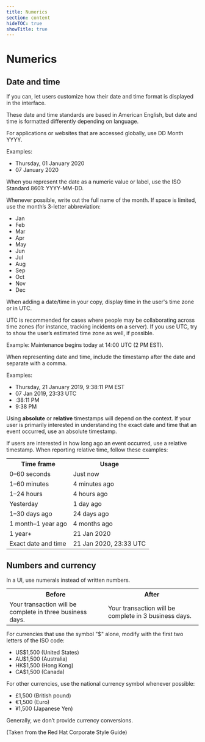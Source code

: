 ```yaml
---
title: Numerics
section: content
hideTOC: true
showTitle: true
---
```


# Numerics

## Date and time

If you can, let users customize how their date and time format is displayed in the interface.  

These date and time standards are based in American English, but date and time is formatted differently depending on language.

For applications or websites that are accessed globally, use DD Month YYYY.

Examples:
- Thursday, 01 January 2020
- 07 January 2020

When you represent the date as a numeric value or label, use the ISO Standard 8601: YYYY-MM-DD.

Whenever possible, write out the full name of the month. If space is limited, use the month’s  3-letter abbreviation:

- Jan
- Feb
- Mar
- Apr
- May
- Jun
- Jul
- Aug
- Sep
- Oct
- Nov
- Dec

When adding a date/time in your copy, display time in the user's time zone or in UTC. 

UTC is recommended for cases where people may be collaborating across time zones (for instance, tracking incidents on a server). If you use UTC, try to show the user’s estimated time zone as well, if possible.

Example:
Maintenance begins today at 14:00 UTC (2 PM EST).

When representing date and time, include the timestamp after the date and separate with a comma.

Examples:
- Thursday, 21 January 2019, 9:38:11 PM EST
- 07 Jan 2019, 23:33 UTC
- :38:11 PM
- 9:38 PM

Using **absolute** or **relative** timestamps will depend on the context. If your user is primarily interested in understanding the exact date and time that an event occurred, use an absolute timestamp.

If users are interested in how long ago an event occurred, use a relative timestamp. When reporting relative time, follow these examples:

<table align="center" style="margin: 0px auto; table-layout:fixed;">
    <tr>
        <th><center>Time frame</center></th>
        <th><center>Usage</center></th>
    </tr>
    <tr>
        <td>0–60 seconds</td>
        <td>Just now</td>
</tr>
         <td>1–60 minutes</td>
	        <td>4 minutes ago</td>
          </tr>
	         <td>1–24 hours</td>
	          <td>4 hours ago</td>
            </tr>
	           <td>Yesterday</td>
	            <td>1 day ago</td>
    </tr>
    <td>1–30 days ago</td>
     <td>24 days ago</td>
     </tr>
     <td>1 month–1 year ago</td>
      <td>4 months ago</td>
      </tr>
      <td>1 year+</td>
       <td>21 Jan 2020</td>
       </tr>
       <td>Exact date and time</td>
        <td>21 Jan 2020, 23:33 UTC</td>
        </tr>

</table>

## Numbers and currency
In a UI, use numerals instead of written numbers.

<table align="center" style="margin: 0px auto; table-layout:fixed;" tr width="80%">
    <tr>
        <th><center>Before</center></th>
        <th><center>After</center></th>
    </tr>
    <tr>
        <td>Your transaction will be complete in three business days.</td>
        <td>Your transaction will be complete in 3 business days.</td>
    </tr>
</table>

For currencies that use the symbol "$" alone, modify with the first two letters of the ISO code:
- US$1,500 (United States)
- AU$1,500 (Australia)
- HK$1,500 (Hong Kong)
- CA$1,500 (Canada)

For other currencies, use the national currency symbol whenever possible:
- £1,500 (British pound)
- €1,500 (Euro)
- ¥1,500 (Japanese Yen)

Generally, we don’t provide currency conversions. 

(Taken from the Red Hat Corporate Style Guide)